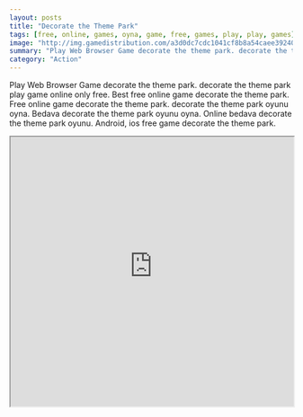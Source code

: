 ```yaml
---
layout: posts
title: "Decorate the Theme Park"
tags: [free, online, games, oyna, game, free, games, play, play, games]
image: "http://img.gamedistribution.com/a3d0dc7cdc1041cf8b8a54caee39240f.jpg"
summary: "Play Web Browser Game decorate the theme park. decorate the theme park play game online only free. Best free online game decorate the theme park. Free online game decorate the theme park. decorate the theme park oyunu oyna. Bedava decorate the theme park oyunu oyna. Online bedava decorate the theme park oyunu. Android, ios free game decorate the theme park."
category: "Action"
---
```


Play Web Browser Game decorate the theme park. decorate the theme park play game online only free. Best free online game decorate the theme park. Free online game decorate the theme park. decorate the theme park oyunu oyna. Bedava decorate the theme park oyunu oyna. Online bedava decorate the theme park oyunu. Android, ios free game decorate the theme park.

<iframe width="100%" height="480px;" src="http://flash.gamedistribution.com?game=a3d0dc7cdc1041cf8b8a54caee39240f"></iframe>